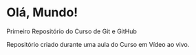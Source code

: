 # Olá, Mundo!
 Primeiro Repositório do Curso de Git e GitHub

Repositório criado durante uma aula do Curso em Vídeo ao vivo.